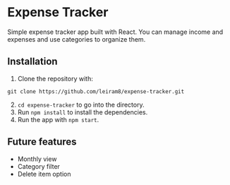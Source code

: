 # Expense Tracker

Simple expense tracker app built with React. You can manage income and expenses and use categories to organize them. 


## Installation

1. Clone the repository with:
~~~
git clone https://github.com/leiram8/expense-tracker.git
~~~
2. `cd expense-tracker` to go into the directory.
3. Run `npm install` to install the dependencies.
4. Run the app with `npm start`.


## Future features

* Monthly view
* Category filter
* Delete item option